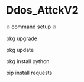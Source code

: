 # Ddos_AttckV2

🔥 command setup 🔥


pkg upgrade


pkg update


pkg install python


pip install requests

